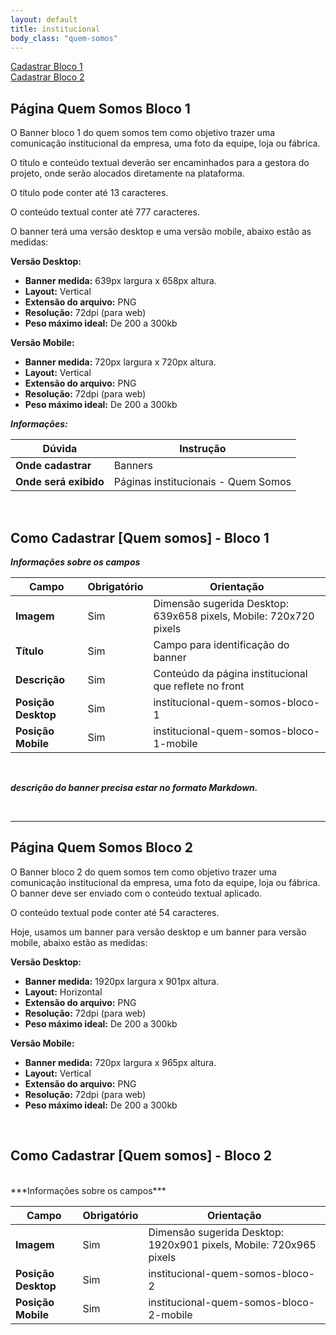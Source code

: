 ```yaml
---
layout: default
title: institucional
body_class: "quem-somos"
---
```


<div class="menu-flutuante">
<div>
  <a href="#como-cadastrar-quem-somos---bloco-1">Cadastrar Bloco 1</a>
</div>

<div>
  <a href="#como-cadastrar-quem-somos---bloco-2">Cadastrar Bloco 2</a>
</div>

</div>

## Página Quem Somos Bloco 1

O Banner bloco 1 do quem somos tem como objetivo trazer uma comunicação institucional da empresa, uma foto da equipe, loja ou fábrica.

O título e conteúdo textual deverão ser encaminhados para a gestora do projeto, onde serão alocados diretamente na plataforma.

O título pode conter até 13 caracteres.

O conteúdo textual conter até 777 caracteres.

O banner terá uma versão desktop e uma versão mobile, abaixo estão as medidas:

**Versão Desktop:**

- **Banner medida:** 639px largura x 658px altura.
- **Layout:** Vertical
- **Extensão do arquivo:** PNG
- **Resolução:** 72dpi (para web)
- **Peso máximo ideal:** De 200 a 300kb


**Versão Mobile:**

- **Banner medida:** 720px largura x 720px altura.
- **Layout:** Vertical
- **Extensão do arquivo:** PNG
- **Resolução:** 72dpi (para web)
- **Peso máximo ideal:** De 200 a 300kb


**_Informações:_**

| Dúvida                | Instrução                                                        |
| --------------------- | ---------------------------------------------------------------- |
| **Onde cadastrar**    | Banners                                                          |
| **Onde será exibido** | Páginas institucionais - Quem Somos |


&nbsp;

## Como Cadastrar [Quem somos] - Bloco 1

***Informações sobre os campos***

| Campo         | Obrigatório         | Orientação                                |
| ------------- | ------------------- | ----------------------------------------- |
| **Imagem**      | Sim      | Dimensão sugerida Desktop: 639x658 pixels, Mobile: 720x720 pixels                  |
| **Título**      | Sim      | Campo para identificação do banner                       |
| **Descrição** | Sim | Conteúdo da página institucional que reflete no front    |
| **Posição Desktop** | Sim | institucional-quem-somos-bloco-1     |
| **Posição Mobile** | Sim | institucional-quem-somos-bloco-1-mobile     |

<br>

***descrição do banner precisa estar no formato Markdown.***

<br>

<hr>

## Página Quem Somos Bloco 2

O Banner bloco 2 do quem somos tem como objetivo trazer uma comunicação institucional da empresa, uma foto da equipe, loja ou fábrica. O banner deve ser enviado com o conteúdo textual aplicado.

O conteúdo textual pode conter até 54 caracteres.

Hoje, usamos um banner para versão desktop e um banner para versão mobile, abaixo estão as medidas:

**Versão Desktop:**

- **Banner medida:** 1920px largura x 901px altura.
- **Layout:** Horizontal
- **Extensão do arquivo:** PNG
- **Resolução:** 72dpi (para web)
- **Peso máximo ideal:** De 200 a 300kb


**Versão Mobile:**

- **Banner medida:** 720px largura x 965px altura.
- **Layout:** Vertical
- **Extensão do arquivo:** PNG
- **Resolução:** 72dpi (para web)
- **Peso máximo ideal:** De 200 a 300kb

<br>

## Como Cadastrar [Quem somos] - Bloco 2

<br>
***Informações sobre os campos***

| Campo         | Obrigatório         | Orientação                                |
| ------------- | ------------------- | ----------------------------------------- |
| **Imagem**      | Sim      | Dimensão sugerida Desktop: 1920x901 pixels, Mobile: 720x965 pixels                     |
| **Posição Desktop** | Sim | institucional-quem-somos-bloco-2     |
| **Posição Mobile** | Sim | institucional-quem-somos-bloco-2-mobile     |


